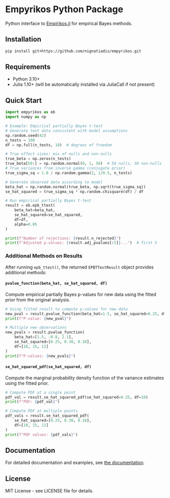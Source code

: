 # Empyrikos Python Package

Python interface to [Empirikos.jl](https://github.com/nignatiadis/Empirikos.jl) for empirical Bayes methods.

## Installation

```bash
pip install git+https://github.com/nignatiadis/empyrikos.git
```

## Requirements

- Python 3.10+
- Julia 1.10+ (will be automatically installed via JuliaCall if not present)

## Quick Start

```python
import empyrikos as eb
import numpy as np

# Example: Empirical partially Bayes t-test
# Generate test data consistent with model assumptions
np.random.seed(42)
n_tests = 100
df = np.full(n_tests, 10)  # degrees of freedom

# True effect sizes: mix of nulls and non-nulls  
true_beta = np.zeros(n_tests)
true_beta[50:] = np.random.normal(0, 1, 50)  # 50 nulls, 50 non-nulls
# True variances from inverse gamma (conjugate prior)
true_sigma_sq = 1.0 / np.random.gamma(2, 1/0.5, n_tests)

# Generate observed data according to model
beta_hat = np.random.normal(true_beta, np.sqrt(true_sigma_sq))
se_hat_squared = true_sigma_sq * np.random.chisquare(df) / df

# Run empirical partially Bayes t-test
result = eb.epb_ttest(
    beta_hat=beta_hat,
    se_hat_squared=se_hat_squared, 
    df=df,
    alpha=0.05
)

print(f"Number of rejections: {result.n_rejected}")
print(f"Adjusted p-values: {result.adj_pvalues[:5]}...")  # first 5
```

### Additional Methods on Results

After running `epb_ttest()`, the returned `EPBTTestResult` object provides additional methods:

#### `pvalue_function(beta_hat, se_hat_squared, df)`

Compute empirical partially Bayes p-values for new data using the fitted prior from the original analysis.

```python
# Using fitted result to compute p-values for new data
new_pval = result.pvalue_function(beta_hat=1.5, se_hat_squared=0.25, df=10)
print(f"P-value: {new_pval}")

# Multiple new observations
new_pvals = result.pvalue_function(
    beta_hat=[1.5, -0.8, 2.1], 
    se_hat_squared=[0.25, 0.30, 0.18], 
    df=[10, 15, 12]
)
print(f"P-values: {new_pvals}")
```

#### `se_hat_squared_pdf(se_hat_squared, df)`

Compute the marginal probability density function of the variance estimates using the fitted prior.

```python
# Compute PDF at a single point
pdf_val = result.se_hat_squared_pdf(se_hat_squared=0.25, df=10)
print(f"PDF: {pdf_val}")

# Compute PDF at multiple points
pdf_vals = result.se_hat_squared_pdf(
    se_hat_squared=[0.25, 0.30, 0.18], 
    df=[10, 15, 12]
)
print(f"PDF values: {pdf_vals}")
```

## Documentation

For detailed documentation and examples, see [the documentation](docs/).

## License

MIT License - see LICENSE file for details.
